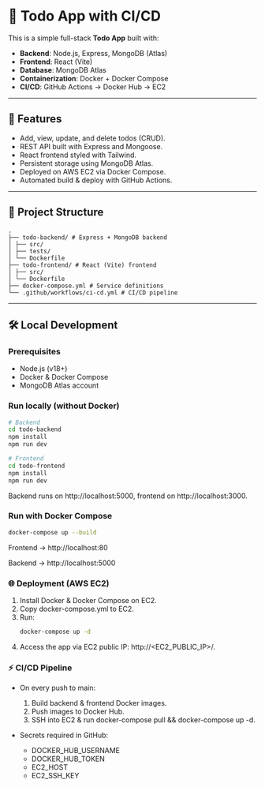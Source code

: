 # 📝 Todo App with CI/CD

This is a simple full-stack **Todo App** built with:

- **Backend**: Node.js, Express, MongoDB (Atlas)
- **Frontend**: React (Vite)
- **Database**: MongoDB Atlas
- **Containerization**: Docker + Docker Compose
- **CI/CD**: GitHub Actions → Docker Hub → EC2

---

## 🚀 Features
- Add, view, update, and delete todos (CRUD).
- REST API built with Express and Mongoose.
- React frontend styled with Tailwind.
- Persistent storage using MongoDB Atlas.
- Deployed on AWS EC2 via Docker Compose.
- Automated build & deploy with GitHub Actions.

---

## 📂 Project Structure
```
.
├── todo-backend/ # Express + MongoDB backend
│ ├── src/
│ ├── tests/
│ └── Dockerfile
├── todo-frontend/ # React (Vite) frontend
│ ├── src/
│ └── Dockerfile
├── docker-compose.yml # Service definitions
└── .github/workflows/ci-cd.yml # CI/CD pipeline
```

---

## 🛠️ Local Development

### Prerequisites
- Node.js (v18+)
- Docker & Docker Compose
- MongoDB Atlas account

### Run locally (without Docker)
```bash
# Backend
cd todo-backend
npm install
npm run dev

# Frontend
cd todo-frontend
npm install
npm run dev
```

Backend runs on http://localhost:5000, frontend on http://localhost:3000.

### Run with Docker Compose
```bash
docker-compose up --build
```


Frontend → http://localhost:80

Backend → http://localhost:5000

### 🌐 Deployment (AWS EC2)
1. Install Docker & Docker Compose on EC2.
2. Copy docker-compose.yml to EC2.
3. Run:
    ```bash
    docker-compose up -d
    ```
4. Access the app via EC2 public IP: http://<EC2_PUBLIC_IP>/.

### ⚡ CI/CD Pipeline
* On every push to main:
    1. Build backend & frontend Docker images.
    2. Push images to Docker Hub.
    3. SSH into EC2 & run docker-compose pull && docker-compose up -d.

* Secrets required in GitHub:
    - DOCKER_HUB_USERNAME
    - DOCKER_HUB_TOKEN
    - EC2_HOST
    - EC2_SSH_KEY
